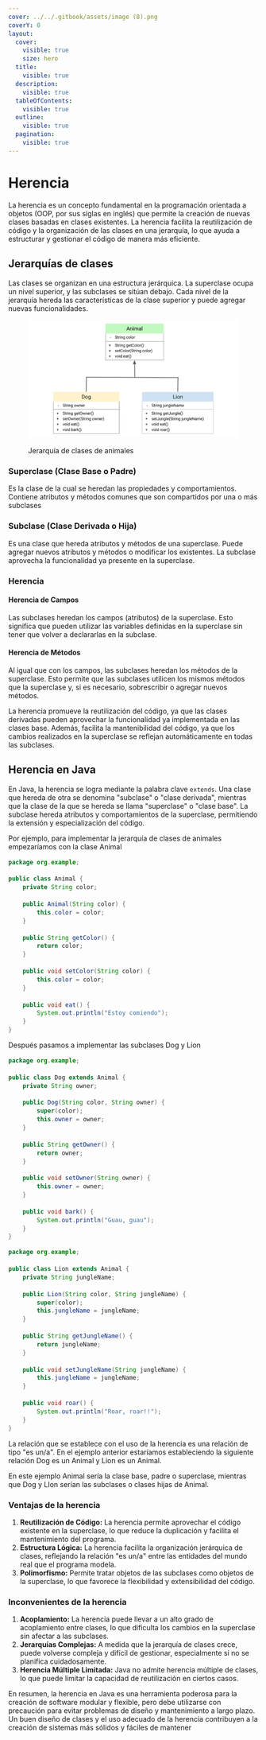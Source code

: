 ```yaml
---
cover: ../../.gitbook/assets/image (8).png
coverY: 0
layout:
  cover:
    visible: true
    size: hero
  title:
    visible: true
  description:
    visible: true
  tableOfContents:
    visible: true
  outline:
    visible: true
  pagination:
    visible: true
---
```


# Herencia

La herencia es un concepto fundamental en la programación orientada a objetos (OOP, por sus siglas en inglés) que permite la creación de nuevas clases basadas en clases existentes. La herencia facilita la reutilización de código y la organización de las clases en una jerarquía, lo que ayuda a estructurar y gestionar el código de manera más eficiente.

## **Jerarquías de clases**

Las clases se organizan en una estructura jerárquica. La superclase ocupa un nivel superior, y las subclases se sitúan debajo. Cada nivel de la jerarquía hereda las características de la clase superior y puede agregar nuevas funcionalidades.

<figure><img src="../../.gitbook/assets/image (8).png" alt=""><figcaption><p>Jerarquía de clases de animales</p></figcaption></figure>

### **Superclase (Clase Base o Padre)**&#x20;

Es la clase de la cual se heredan las propiedades y comportamientos. Contiene atributos y métodos comunes que son compartidos por una o más subclases

### **Subclase (Clase Derivada o Hija)**

Es una clase que hereda atributos y métodos de una superclase. Puede agregar nuevos atributos y métodos o modificar los existentes. La subclase aprovecha la funcionalidad ya presente en la superclase.

### **Herencia**

#### **Herencia de Campos**

Las subclases heredan los campos (atributos) de la superclase. Esto significa que pueden utilizar las variables definidas en la superclase sin tener que volver a declararlas en la subclase.

#### **Herencia de Métodos**

Al igual que con los campos, las subclases heredan los métodos de la superclase. Esto permite que las subclases utilicen los mismos métodos que la superclase y, si es necesario, sobrescribir o agregar nuevos métodos.

La herencia promueve la reutilización del código, ya que las clases derivadas pueden aprovechar la funcionalidad ya implementada en las clases base. Además, facilita la mantenibilidad del código, ya que los cambios realizados en la superclase se reflejan automáticamente en todas las subclases.

## Herencia en Java

En Java, la herencia se logra mediante la palabra clave `extends`. Una clase que hereda de otra se denomina "subclase" o "clase derivada", mientras que la clase de la que se hereda se llama "superclase" o "clase base". La subclase hereda atributos y comportamientos de la superclase, permitiendo la extensión y especialización del código.

Por ejemplo, para implementar la jerarquía de clases de animales empezaríamos con la clase Animal

```java
package org.example;

public class Animal {
    private String color;

    public Animal(String color) {
        this.color = color;
    }

    public String getColor() {
        return color;
    }

    public void setColor(String color) {
        this.color = color;
    }
    
    public void eat() {
        System.out.println("Estoy comiendo");
    }
}
```

Después pasamos a implementar las subclases Dog y Lion

```java
package org.example;

public class Dog extends Animal {
    private String owner;

    public Dog(String color, String owner) {
        super(color);
        this.owner = owner;
    }

    public String getOwner() {
        return owner;
    }

    public void setOwner(String owner) {
        this.owner = owner;
    }
    
    public void bark() {
        System.out.println("Guau, guau");
    }
}
```

```java
package org.example;

public class Lion extends Animal {
    private String jungleName;

    public Lion(String color, String jungleName) {
        super(color);
        this.jungleName = jungleName;
    }

    public String getJungleName() {
        return jungleName;
    }

    public void setJungleName(String jungleName) {
        this.jungleName = jungleName;
    }

    public void roar() {
        System.out.println("Roar, roar!!");
    }
}
```

La relación que se establece con el uso de la herencia es una relación de tipo "es un/a". En el ejemplo anterior estaríamos estableciendo la siguiente relación Dog es un Animal y Lion es un Animal.

En este ejemplo Animal sería la clase base, padre o superclase, mientras que Dog y LIon serían las subclases o clases hijas de Animal.

### Ventajas de la herencia

1. **Reutilización de Código:** La herencia permite aprovechar el código existente en la superclase, lo que reduce la duplicación y facilita el mantenimiento del programa.
2. **Estructura Lógica:** La herencia facilita la organización jerárquica de clases, reflejando la relación "es un/a" entre las entidades del mundo real que el programa modela.
3. **Polimorfismo:** Permite tratar objetos de las subclases como objetos de la superclase, lo que favorece la flexibilidad y extensibilidad del código.

### Inconvenientes de la herencia

1. **Acoplamiento:** La herencia puede llevar a un alto grado de acoplamiento entre clases, lo que dificulta los cambios en la superclase sin afectar a las subclases.
2. **Jerarquías Complejas:** A medida que la jerarquía de clases crece, puede volverse compleja y difícil de gestionar, especialmente si no se planifica cuidadosamente.
3. **Herencia Múltiple Limitada:** Java no admite herencia múltiple de clases, lo que puede limitar la capacidad de reutilización en ciertos casos.

En resumen, la herencia en Java es una herramienta poderosa para la creación de software modular y flexible, pero debe utilizarse con precaución para evitar problemas de diseño y mantenimiento a largo plazo. Un buen diseño de clases y el uso adecuado de la herencia contribuyen a la creación de sistemas más sólidos y fáciles de mantener
